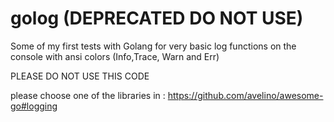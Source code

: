 # golog (DEPRECATED DO NOT USE)
Some of my first tests with Golang for very basic log functions on the console with ansi colors (Info,Trace, Warn and Err)

PLEASE DO NOT USE THIS CODE

please choose one of the libraries in  : https://github.com/avelino/awesome-go#logging
